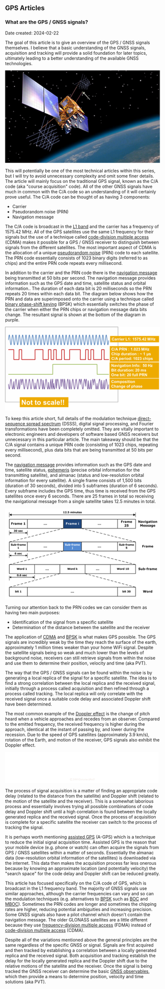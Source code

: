## GPS Articles

### What are the GPS / GNSS signals?

Date created: 2024-02-22

The goal of this article is to give an overview of the GPS / GNSS signals themselves. I believe that a basic understanding of the GNSS signals, acquisition and tracking will provide a solid foundation for later topics, ultimately leading to a better understanding of the available GNSS technologies.

![IIR-M_2 satellite](img/IIR-M_2.jpg)

This will potentially be one of the most technical articles within this series, but I will try to avoid unnecessary complexity and omit some finer details. The article will mainly focus on the traditional GPS signal, known as the C/A code (aka "course acquisition" code). All of the other GNSS signals have much in common with the C/A code so an understanding of it will certainly prove useful. The C/A code can be thought of as having 3 components:

- Carrier
- Pseudorandom noise (PRN)
- Navigation message

The C/A code is broadcast in the [L1 band](https://en.wikipedia.org/wiki/L_band) and the carrier has a frequency of 1575.42 MHz. All of the GPS satellites use the same L1 frequency for their signals but the use of a technique called [code-division multiple access](https://en.wikipedia.org/wiki/Code-division_multiple_access) (CDMA) makes it possible for a GPS / GNSS receiver to distinguish between signals from the different satellites. The most important aspect of CDMA is the allocation of a unique [pseudorandom noise](https://en.wikipedia.org/wiki/Pseudorandom_noise) (PRN) code to each satellite. The PRN code essentially consists of 1023 binary digits (referred to as chips) and the entire PRN code repeats every millisecond.

In addition to the carrier and the PRN code there is the [navigation message](https://en.wikipedia.org/wiki/GPS_signals#Navigation_message) being transmitted at 50 bits per second. The navigation message provides information such as the GPS date and time, satellite status and orbital information.. The duration of each data bit is 20 milliseconds so the PRN repeats 20 times within each data bit. The diagram below shows how the PRN and data are superimposed onto the carrier using a technique called [binary phase-shift keying](https://en.wikipedia.org/wiki/Phase-shift_keying#Binary_phase-shift_keying_(BPSK)) (BPSK) which essentially switches the phase of the carrier when either the PRN chips or navigation message data bits change. The resultant signal is shown at the bottom of the diagram in purple.

![GPS signal](img/1200px-GPS_Signals.png)

To keep this article short, full details of the modulation technique [direct-sequence spread spectrum](https://en.wikipedia.org/wiki/Direct-sequence_spread_spectrum) (DSSS), digital signal processing, and Fourier transformations have been completely omitted. They are vitally important to electronic engineers and developers of software based GNSS receivers but unnecessary in this particular article. The main takeaway should be that the C/A signal contains a unique PRN code (consisting of 1023 chips, repeating every millisecond), plus data bits that are being transmitted at 50 bits per second.

The [navigation message](https://en.wikipedia.org/wiki/GPS_signals#Navigation_message) provides information such as the GPS date and time, satellite status, [ephemeris](https://en.wikipedia.org/wiki/Ephemeris) (precise orbital information for the transmitting satellite), and almanac (status and low-resolution orbital information for every satellite). A single frame consists of 1,500 bits (duration of 30 seconds), divided into 5 subframes (duration of 6 seconds). Every subframe includes the GPS time, thus time is received from the GPS satellites once every 6 seconds. There are 25 frames in total so receiving the navigational message from a single satellite takes 12.5 minutes in total.

![Navigation message](img/Navigation_Message.png)

Turning our attention back to the PRN codes we can consider them as having two main purposes:

- Identification of the signal from a specific satellite
- Determination of the distance between the satellite and the receiver

The application of [CDMA](https://en.wikipedia.org/wiki/Code-division_multiple_access) and [BPSK](https://en.wikipedia.org/wiki/Phase-shift_keying#Binary_phase-shift_keying_(BPSK)) is what makes GPS possible. The GPS signals are incredibly weak by the time they reach the surface of the earth, approximately 1 million times weaker than your home WiFi signal. Despite the satellite signals being so weak and much lower than the levels of background noise, receivers can still retrieve signals from within the noise and use them to determine their position, velocity and time (aka PVT).

The way that the GPS / GNSS signals can be found within the noise is by generating a local replica of the signal for a specific satellite. The idea is to find a strong correlation between the local replica and the received signal, initially through a process called acquisition and then refined through a process called tracking. The local replica will only correlate with the received signal once a suitable code delay and associated Doppler shift have been determined.

The most common example of the [Doppler effect](https://en.wikipedia.org/wiki/Doppler_effect) is the change of pitch heard when a vehicle approaches and recedes from an observer. Compared to the emitted frequency, the received frequency is higher during the approach, identical at the instant of passing by, and lower during the recession. Due to the speed of GPS satellites (approximately 3.9 km/s), rotation of the Earth, and motion of the receiver, GPS signals also exhibit the Doppler effect.

![Doppler Effect](img/Dopplerfrequenz.gif)

The process of signal acquisition is a matter of finding an appropriate code delay (related to the distance from the satellite) and Doppler shift (related to the motion of the satellite and the receiver). This is a somewhat laborious process and essentially involves trying all possible combinations of code delay and Doppler shift until a high correlation is found between the locally generated replica and the received signal. Once the process of acquisition is complete for a specific satellite the receiver can switch to the process of tracking the signal.

It is perhaps worth mentioning [assisted GPS](https://en.wikipedia.org/wiki/Assisted_GNSS) (A-GPS) which is a technique to reduce the initial signal acquisition time. Assisted GPS is the reason that your mobile device (e.g. phone or watch) can often acquire the signals from GPS / GNSS satellites within a matter of seconds. Essentially the almanac data (low-resolution orbital information of the satellites) is downloaded via the internet. This data then makes the acquisition process far less onerous because by knowing an approximate location (and potentially velocity) the "search space" for the code delay and Doppler shift can be reduced greatly.

This article has focused specifically on the C/A code of GPS, which is broadcast in the L1 frequency band. The majority of GNSS signals use similar approaches, although the carrier frequencies can vary and so can the modulation techniques (e.g. alternatives to [BPSK](https://en.wikipedia.org/wiki/Phase-shift_keying#Binary_phase-shift_keying_(BPSK)) such as [BOC](https://en.wikipedia.org/wiki/Binary_offset_carrier_modulation) and [MBOC](https://en.wikipedia.org/wiki/Multiplexed_binary_offset_carrier)). Sometimes the PRN codes are longer and sometimes the chipping rates are higher, reducing potential ambiguities and increasing precision. Some GNSS signals also have a pilot channel which doesn't contain the navigation message. The older GLONASS satellites are a little different because they use [frequency-division multiple access](https://en.wikipedia.org/wiki/Frequency-division_multiple_access) (FDMA) instead of [code-division multiple access](https://en.wikipedia.org/wiki/Code-division_multiple_access) (CDMA).

Despite all of the variations mentioned above the general principles are the same regardless of the specific GNSS or signal. Signals are first acquired and then tracked by establishing a correlation between a locally generated replica and the received signal. Both acquisition and tracking establish the delay for the locally generated replica and the Doppler shift due to the relative motions of the satellite and the receiver. Once the signal is being tracked the GNSS receiver can determine the basic [GNSS observables](https://medium.com/@mikeg888/what-are-the-gnss-observables-15016f636c17), which then provide a means to determine position, velocity and time solutions (aka PVT).

